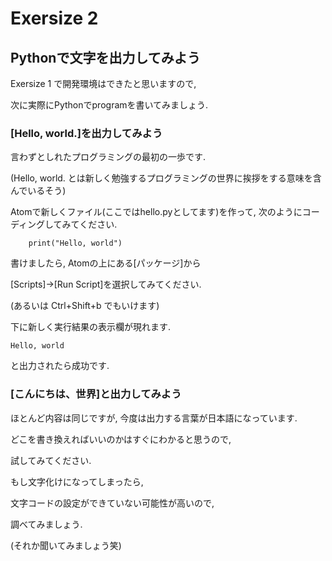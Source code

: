 # Exersize 2

## Pythonで文字を出力してみよう
Exersize 1 で開発環境はできたと思いますので,

次に実際にPythonでprogramを書いてみましょう.

### [Hello, world.]を出力してみよう
言わずとしれたプログラミングの最初の一歩です.

(Hello, world. とは新しく勉強するプログラミングの世界に挨拶をする意味を含んでいるそう)

Atomで新しくファイル(ここではhello.pyとしてます)を作って, 次のようにコーディングしてみてください.

```python: hello.py
	print("Hello, world")
```

書けましたら, Atomの上にある[パッケージ]から

[Scripts]→[Run Script]を選択してみてください.

(あるいは Ctrl+Shift+b でもいけます)

下に新しく実行結果の表示欄が現れます.

`Hello, world`

と出力されたら成功です.


### [こんにちは、世界]と出力してみよう
ほとんど内容は同じですが, 今度は出力する言葉が日本語になっています.

どこを書き換えればいいのかはすぐにわかると思うので,

試してみてください.

もし文字化けになってしまったら, 

文字コードの設定ができていない可能性が高いので,

調べてみましょう.

(それか聞いてみましょう笑)

